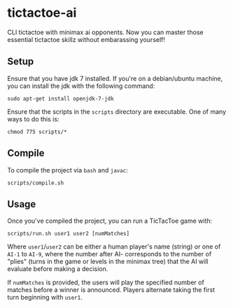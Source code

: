 tictactoe-ai
============

CLI tictactoe with minimax ai opponents. Now you can master those essential
 tictactoe skillz without embarassing yourself!

Setup
-------
Ensure that you have jdk 7 installed. If you're on a debian/ubuntu machine, 
you can install the jdk with the following command: 

    sudo apt-get install openjdk-7-jdk

Ensure that the scripts in the `scripts` directory are executable. One of many
ways to do this is:

    chmod 775 scripts/*

Compile
-------
To compile the project via `bash` and `javac`:

    scripts/compile.sh   
 
Usage
-----
Once you've compiled the project, you can run a TicTacToe game with:

    scripts/run.sh user1 user2 [numMatches]

Where `user1`/`user2` can be either a human player's name (string) or one of 
`AI-1` to `AI-9`, where the number after AI- corresponds to the number of 
"plies" (turns in the game or levels in the minimax tree) that the AI 
will evaluate before making a decision.

If `numMatches` is provided, the users will play the specified number of matches
before a winner is announced. Players alternate taking the first turn beginning
with `user1`.
